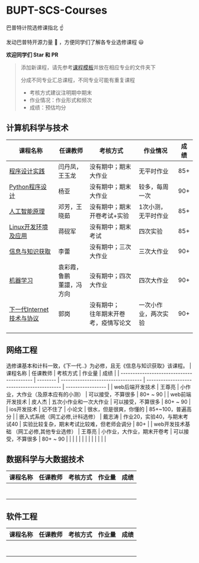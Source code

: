 # BUPT-SCS-Courses

巴普特计院选修课指北 :point_up:

发动巴普特开源力量 :muscle: ，方便同学们了解各专业选修课程 :smiley:

**欢迎同学们 Star​ 和 PR**



>添加新课程，请先参考[课程模板](./course-template.md)并放在相应专业的文件夹下
>
>分成不同专业汇总课程，不同专业可能有重复课程
>
>* 考核方式建议注明期中期末
>* 作业情况：作业形式和频次
>* 成绩：预估均分



## 计算机科学与技术

| 课程名称                                                                                           | 任课教师                       | 考核方式                                   | 作业情况             | 成绩 |
| -------------------------------------------------------------------------------------------------- | ------------------------------ | ------------------------------------------ | -------------------- | ---- |
| [程序设计实践](./Computer-Science-and-Technology/The-Practice-of-Programming.md)                   | 闫丹凤，王玉龙                 | 没有期中；期末大作业                       | 无平时作业           | 85+  |
| [Python程序设计](./Computer-Science-and-Technology/Python-Programming.md)                          | 杨亚                           | 没有期中；期末大作业                       | 较多，每周一次       | 90+  |
| [人工智能原理](./Computer-Science-and-Technology/Principles-of-Artificial-Intelligence.md)         | 邓芳，王晓茹                   | 没有期中；期末开卷考试+实验                | 1次小测，无平时作业  | 85+  |
| [Linux开发环境及应用](./Computer-Science-and-Technology/Linux.md)                                  | 蒋砚军                         | 没有期中；期末考试                         | 四次实验             | 85+  |
| [信息与知识获取](./Computer-Science-and-Technology/Information-and-Knowledge-Acquisition.md)       | 李蕾                           | 没有期中；三次大作业                       | 三次大作业           | 90+  |
| [机器学习](./Computer-Science-and-Technology/Machine-Learning.md)                                  | 袁彩霞，鲁鹏<br />董譞，冯方向 | 没有期中；四次大作业                       | 四次大作业           | 90+  |
| [下一代Internet技术与协议](./Computer-Science-and-Technology/Technologies-and-Protocols-of-NGI.md) | 郭岗                           | 没有期中；<br />往年期末开卷考，疫情写论文 | 一次小作业，两次实验 | 90+  |
|                                                                                                    |                                |                                            |                      |      |
|                                                                                                    |                                |                                            |                      |      |



## 网络工程
选修课基本和计科一致，《下一代..》为必修，且无《信息与知识获取》该课程。
| 课程名称                                  | 任课教师 | 考核方式                           | 作业量                                     | 成绩              |
| ----------------------------------------- | -------- | ---------------------------------- | ------------------------------------------ | ----------------- |
| web后端开发技术                           | 王尊亮   | 小作业，大作业（及原本应有的小测） | 可以接受，不算很多                         | 80+ ~ 90          |
| web前端开发技术                           | 皮人杰   | 五次小作业和一次大作业             | 可以接受，不算很多                         | 80+ ~ 90          |
| ios开发技术                               | 记不住了 | 小论文                             | 很水，但是很爽，你懂的                     | 85+~100，普遍高分 |
| 嵌入式系统（网工必修,计科选修）           | 戴志涛   | 作业20，实验40，与期末考试40       | 实验比较复杂，期末考试比较难，但老师会调分 | 80+               |
| web开发技术基础 （网工必修,其他专业选修） | 王尊亮   | 小作业，大作业，期末开卷考         | 可以接受，不算很多                         | 80+ ~ 90          |
|                                           |          |                                    |                                            |                   |
|                                           |          |                                    |                                            |                   |



## 数据科学与大数据技术

| 课程名称 | 任课教师 | 考核方式 | 作业量 | 成绩 |
| -------- | -------- | -------- | ------ | ---- |
|          |          |          |        |      |
|          |          |          |        |      |
|          |          |          |        |      |
|          |          |          |        |      |
|          |          |          |        |      |
|          |          |          |        |      |
|          |          |          |        |      |



## 软件工程

| 课程名称 | 任课教师 | 考核方式 | 作业量 | 成绩 |
| -------- | -------- | -------- | ------ | ---- |
|          |          |          |        |      |
|          |          |          |        |      |
|          |          |          |        |      |
|          |          |          |        |      |
|          |          |          |        |      |
|          |          |          |        |      |
|          |          |          |        |      |


